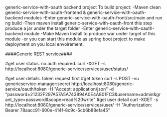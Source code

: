 generic-service-with-oauth backend project
To build project:
-Maven clean generic-service-with-oauth-frontend & generic-service-with-oauth-backend modules
-Enter generic-service-with-oauth-front/src/main and run ng build 
-Then maven install generic-service-with-oauth-front this step produce a jar under the target folder
-Enter generic-service-with-oauth-backend module 
-Make Maven Install to produce war under target of this module
-or you can start this module as spring boot project to make deployment on you local envoirement.



####Generic REST service####

#get user status. no auth required.
curl -XGET -s http://localhost:8080/generic-service/services/user/status/

#get user details. token request first
#get token
curl -s POST -vu genericservice-manager:secret http://localhost:8080/generic-service/oauth/token -H "Accept: application/json" -d "password=21232F297A57A5A743894A0E4A801FC3&username=admin&grant_type=password&scope=read%20write"
#get user detail
curl -XGET -s http://localhost:8080/generic-service/services/user/ -H "Authorization: Bearer 78aacc91-600e-414f-8c9c-5cb6b88efa45"




